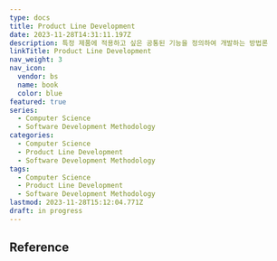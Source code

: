 ```yaml
---
type: docs
title: Product Line Development
date: 2023-11-28T14:31:11.197Z
description: 특정 제품에 적용하고 싶은 공통된 기능을 정의하여 개발하는 방법론
linkTitle: Product Line Development
nav_weight: 3
nav_icon:
  vendor: bs
  name: book
  color: blue
featured: true
series:
  - Computer Science
  - Software Development Methodology
categories:
  - Computer Science
  - Product Line Development
  - Software Development Methodology
tags:
  - Computer Science
  - Product Line Development
  - Software Development Methodology
lastmod: 2023-11-28T15:12:04.771Z
draft: in progress
---
```


## Reference
